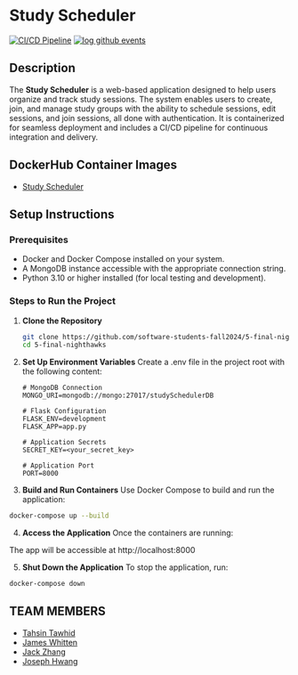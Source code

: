 # Study Scheduler

[![CI/CD Pipeline](https://github.com/software-students-fall2024/5-final-nighthawks/actions/workflows/ci-cd.yml/badge.svg)](https://github.com/software-students-fall2024/5-final-nighthawks/actions/workflows/ci-cd.yml)
[![log github events](https://github.com/software-students-fall2024/5-final-nighthawks/actions/workflows/event-logger.yml/badge.svg)](https://github.com/software-students-fall2024/5-final-nighthawks/actions/workflows/event-logger.yml)

## Description

The **Study Scheduler** is a web-based application designed to help users organize and track study sessions. The system enables users to create, join, and manage study groups with the ability to schedule sessions, edit sessions, and join sessions, all done with authentication. It is containerized for seamless deployment and includes a CI/CD pipeline for continuous integration and delivery.

## DockerHub Container Images

- [Study Scheduler](https://hub.docker.com/r/jwhit0/5-final-nighthawks)

## Setup Instructions

### Prerequisites

- Docker and Docker Compose installed on your system.
- A MongoDB instance accessible with the appropriate connection string.
- Python 3.10 or higher installed (for local testing and development).

### Steps to Run the Project

1. **Clone the Repository**
   ```bash
   git clone https://github.com/software-students-fall2024/5-final-nighthawks.git
   cd 5-final-nighthawks	
	```

2. **Set Up Environment Variables**
Create a .env file in the project root with the following content:

	```env
	# MongoDB Connection
    MONGO_URI=mongodb://mongo:27017/studySchedulerDB

    # Flask Configuration
    FLASK_ENV=development
    FLASK_APP=app.py

    # Application Secrets
    SECRET_KEY=<your_secret_key>

    # Application Port
    PORT=8000
	```

3. **Build and Run Containers**
Use Docker Compose to build and run the application:

```bash
docker-compose up --build
```
4. **Access the Application**
Once the containers are running:

The app will be accessible at http://localhost:8000

5. **Shut Down the Application**
To stop the application, run:

```bash
docker-compose down
```

## TEAM MEMBERS

- [Tahsin Tawhid](https://github.com/tahsintawhid)
- [James Whitten](https://github.com/jwhit0)
- [Jack Zhang](https://github.com/yz6973)
- [Joseph Hwang](https://github.com/JosephNYU)

